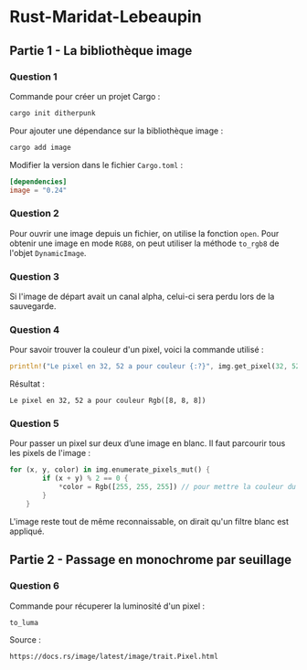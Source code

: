 # Rust-Maridat-Lebeaupin

## Partie 1 - La bibliothèque image

### Question 1


Commande pour créer un projet Cargo :

```sh
cargo init ditherpunk
```

Pour ajouter une dépendance sur la bibliothèque image :

```sh
cargo add image
```

Modifier la version dans le fichier `Cargo.toml` :
```toml
[dependencies]
image = "0.24"
```


### Question 2

Pour ouvrir une image depuis un fichier, on utilise la fonction `open`. Pour obtenir une image en mode `RGB8`, on peut utiliser la méthode `to_rgb8` de l'objet `DynamicImage`.

	
### Question 3

Si l'image de départ avait un canal alpha, celui-ci sera perdu lors de la sauvegarde.

### Question 4

Pour savoir trouver la couleur d'un pixel, voici la commande utilisé :
```rs
println!("Le pixel en 32, 52 a pour couleur {:?}", img.get_pixel(32, 52));
```

Résultat :
```
Le pixel en 32, 52 a pour couleur Rgb([8, 8, 8])
```

### Question 5

Pour passer un pixel sur deux d’une image en blanc. Il faut parcourir tous les pixels de l'image :
```rs
for (x, y, color) in img.enumerate_pixels_mut() {
        if (x + y) % 2 == 0 {
            *color = Rgb([255, 255, 255]) // pour mettre la couleur du pixel en blanc
        }
    }
```

L'image reste tout de même reconnaissable, on dirait qu'un filtre blanc est appliqué.

## Partie 2 - Passage en monochrome par seuillage

### Question 6

Commande pour récuperer la luminosité d'un pixel :
```rs
to_luma
```

Source :

```
https://docs.rs/image/latest/image/trait.Pixel.html
```

